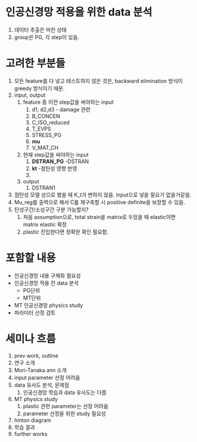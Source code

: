 
# 인공신경망 적용을 위한 data 분석

1. 데이터 추출은 마친 상태
2. group은 PG, 각 step이 있음.



# 고려한 부분들
1. 모든 feature를 다 넣고 테스트하지 않은 것은, backward elimination 방식이 greedy 방식이기 때문.
2. input, output
	1. feature 중 이전 step값을 써야하는 input
		1. d1, d2,d3 - damage 관련
		2. B_CONCEN
		3. C_ISO_reduced
		4. T_EVPS
		5. STRESS_PG
		6. **mu**
		7. V_MAT_CH
	2. 현재 step값을 써야하는 input
		1. **DSTRAN_PG** -DSTRAN
		2. **kt** -점탄성 영향 반영
		3. 
	3. output
		1. DSTRAN1
3. 점탄성 모델 상으로 봤을 때 K_t가 변하지 않음. input으로 넣을 필요가 없을거같음.
4. Mu_reg를 출력으로 해서 C를 재구축할 시 positive definite을 보장할 수 있음.
5. 탄성구간/소성구간 구분 가능할지?
	1. 처음 assumption으로, total strain을 matrix로 두었을 때 elastic이면 matrix elastic 확정
	2. plastic 진입한다면 정확한 확인 필요함.




# 포함할 내용
- 인공신경망 내용 구체화 필요성
- 인공신경망 적용 전 data 분석
	- PG단위
	- MT단위
- MT 인공신경망 physics study
- 파라미터 선정 검토
# 세미나 흐름
1. prev work, outline
2. 연구 소개 
3. Mori-Tanaka ann 소개
4. input parameter 선정 어려움
5. data 유사도 분석, 문제점
	1. 인공신경망 학습과 data 유사도는 다름
6. MT physics study
	1. plastic 관련 parameter는 선정 어려움
	2. parameter 선정을 위한 study 필요성
7. hinton diagram
8. 학습 결과
9. further works

